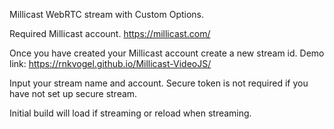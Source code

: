 Millicast WebRTC stream with Custom Options.

Required
Millicast account.
https://millicast.com/

Once you have created your Millicast account create a new stream id.
Demo link: https://rnkvogel.github.io/Millicast-VideoJS/

Input your stream name and account. Secure token is not required if you have not set up secure stream.

Initial build will load if streaming or reload when streaming.




